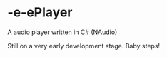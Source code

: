 # -e-ePlayer
A audio player written in C# (NAudio)

Still on a very early development stage.
Baby steps!

